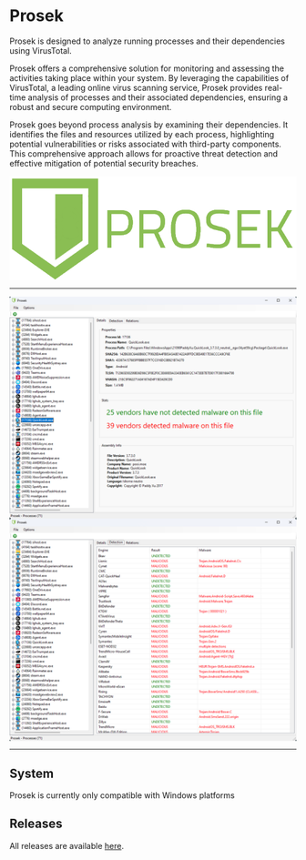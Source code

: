 # Prosek

Prosek is designed to analyze running processes and their dependencies using VirusTotal. <br>

Prosek offers a comprehensive solution for monitoring and assessing the activities taking place within your system. By leveraging the capabilities of VirusTotal, a leading online virus scanning service, Prosek provides real-time analysis of processes and their associated dependencies, ensuring a robust and secure computing environment. <br>

Prosek goes beyond process analysis by examining their dependencies. It identifies the files and resources utilized by each process, highlighting potential vulnerabilities or risks associated with third-party components. This comprehensive approach allows for proactive threat detection and effective mitigation of potential security breaches.

<img src="/docs/images/logoname.png" align="center">

<hr>

<img src="/docs/images/main.png" align="center">
<img src="/docs/images/detection.png" align="center">

<hr>

## System

Prosek is currently only compatible with Windows platforms

## Releases

All releases are available [here](https://github.com/0xAndre/prosek/releases).

